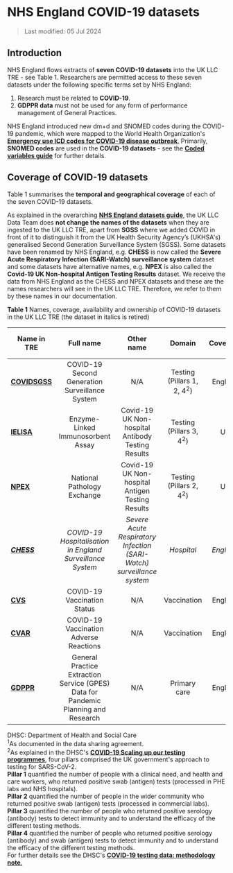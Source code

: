 # NHS England COVID-19 datasets
>Last modified: 05 Jul 2024
## Introduction  
NHS England flows extracts of **seven COVID-19 datasets** into the UK LLC TRE - see Table 1. Researchers are permitted access to these seven datasets under the following specific terms set by NHS England:
1. Research must be related to **COVID-19**.
2. **GDPPR data** must not be used for any form of performance management of General Practices.

NHS England introduced new dm+d and SNOMED codes during the COVID-19 pandemic, which were mapped to the World Health Organization's [**Emergency use ICD codes for COVID-19 disease outbreak**.](https://www.who.int/standards/classifications/classification-of-diseases/emergency-use-icd-codes-for-covid-19-disease-outbreak) Primarily, **SNOMED codes** are used in the **COVID-19 datasets** - see the [**Coded variables guide**](../Coding/coding_intro.md) for further details.

## Coverage of COVID-19 datasets
Table 1 summarises the **temporal and geographical coverage** of each of the seven COVID-19 datasets. 

As explained in the overarching [**NHS England datasets guide**](../NHSE_intro.md), the UK LLC Data Team does **not change the names of the datasets** when they are ingested to the UK LLC TRE, apart from **SGSS** where we added COVID in front of it to distinguish it from the UK Health Security Agency’s (UKHSA's) generalised Second Generation Surveillance System (SGSS). Some datasets have been renamed by NHS England, e.g. **CHESS** is now called the **Severe Acute Respiratory Infection (SARI-Watch) surveillance system** dataset and some datasets have alternative names, e.g. **NPEX** is also called the **Covid-19 UK Non-hospital Antigen Testing Results** dataset. We receive the data from NHS England as the CHESS and NPEX datasets and these are the names researchers will see in the UK LLC TRE. Therefore, we refer to them by these names in our documentation. 

**Table 1** Names, coverage, availability and ownership of COVID-19 datasets in the UK LLC TRE (the dataset in italics is retired)

| **Name in TRE**|**Full name**|**Other name**|**Domain**|**Coverage**|**From**|**Data available in TRE<sup>1</sup>**|**Owner**|
|---|:---:|:---:|:---:|:---:|:---:|:---:|:---:|
|[**COVIDSGSS**](../COVID%20datasets/COVIDSGSS/COVIDSGSS.ipynb)|COVID-19 Second Generation Surveillance System|N/A|Testing (Pillars 1, 2, 4<sup>2</sup>)|England|06/04/2020 onwards|06/04/2020 onwards|NHSE|
|[**IELISA**](../COVID%20datasets/IELISA/IELISA.ipynb)|Enzyme-Linked Immunosorbent Assay|Covid-19 UK Non-hospital Antibody Testing Results|Testing (Pillars 3, 4<sup>2</sup>)|UK|01/09/2020 onwards|01/09/2020 onwards|DHSC|
|[**NPEX**](../COVID%20datasets/NPEX/NPEX.ipynb)|National Pathology Exchange|Covid-19 UK Non-hospital Antigen Testing Results|Testing (Pillars 2, 4<sup>2</sup>)|UK|17/04/2020 onwards|17/04/2020 onwards|DHSC|
|[***CHESS***](../COVID%20datasets/CHESS/CHESS.ipynb)|*COVID-19 Hospitalisation in England Surveillance System*|*Severe Acute Respiratory Infection (SARI-Watch) surveillance system*|*Hospital*|*England*|*12/03/2020 to 01/10/2022*|*12/03/2020 to 01/10/2022*|*NHSE*|
|[**CVS**](../COVID%20datasets/CVS/CVS.ipynb)|COVID-19 Vaccination Status|N/A|Vaccination|England|08/12/2020 onwards|08/12/2020 onwards|NHSE|
|[**CVAR**](../COVID%20datasets/CVAR/CVAR.ipynb)|COVID-19 Vaccination Adverse Reactions|N/A|Vaccination|England|08/12/2020 onwards|08/12/2020 onwards|NHSE|
|[**GDPPR**](../COVID%20datasets/GDPPR/GDPPR.ipynb)|General Practice Extraction Service (GPES) Data for Pandemic Planning and Research|N/A|Primary care|England|01/06/2020 onwards|01/06/2020 onwards|NHSE||  

DHSC: Department of Health and Social Care  
<sup>1</sup>As documented in the data sharing agreement.  
<sup>2</sup>As explained in the DHSC's [**COVID-19 Scaling up our testing programmes**](https://assets.publishing.service.gov.uk/media/5e888f05e90e0707799498b3/coronavirus-covid-19-testing-strategy.pdf), four pillars comprised the UK government's approach to testing for SARS-CoV-2.   
**Pillar 1** quantified the number of people with a clinical need, and health and care workers, who returned positive swab (antigen) tests (processed in PHE labs and NHS hospitals).  
**Pillar 2** quantified the number of people in the wider community who returned positive swab (antigen) tests (processed in commercial labs).  
**Pillar 3** quantified the number of people who returned positive serology (antibody) tests to detect immunity and to understand the efficacy of the different testing methods.   
**Pillar 4** quantified the number of people who returned positive serology (antibody) and swab (antigen) tests to detect immunity and to understand the efficacy of the different testing methods.  
For further details see the DHSC's [**COVID-19 testing data: methodology note**.](https://www.gov.uk/government/publications/coronavirus-covid-19-testing-data-methodology/covid-19-testing-data-methodology-note)

